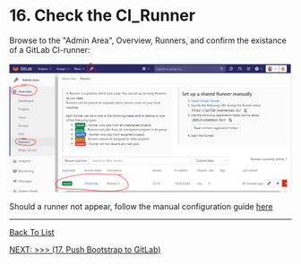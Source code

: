 # 16. Check the CI_Runner

Browse to the "Admin Area", Overview, Runners, and confirm the existance of a GitLab CI-runner:

![GitLab CI-Runner](./d100.assets/1612.png)

Should a runner not appear, follow the manual configuration guide [here](./d98.ci_runner.md)


---

[Back To List](./d100.building.md)

[NEXT: >>>    (17. Push Bootstrap to GitLab)](./d117.push-bootstrap.md)